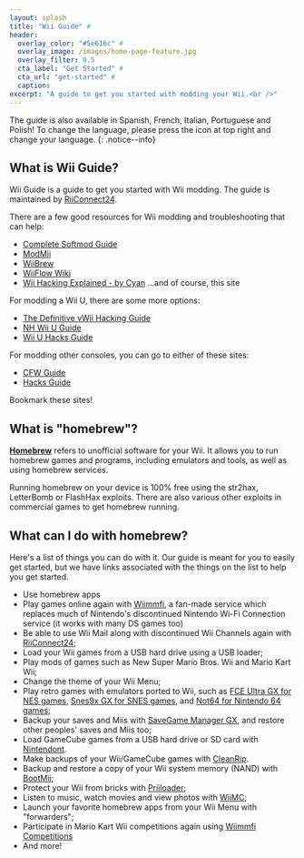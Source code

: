 ```yaml
---
layout: splash
title: "Wii Guide" #
header:
  overlay_color: "#5e616c" #
  overlay_image: /images/home-page-feature.jpg
  overlay_filter: 0.5
  cta_label: "Get Started" #
  cta_url: "get-started" #
  caption:
excerpt: "A guide to get you started with modding your Wii.<br />"
---
```


The guide is also available in Spanish, French, Italian, Portuguese and Polish! To change the language, please press the icon at top right and change your language.
{: .notice--info}

## What is Wii Guide?

Wii Guide is a guide to get you started with Wii modding. The guide is maintained by [RiiConnect24](https://rc24.xyz/).

There are a few good resources for Wii modding and troubleshooting that can help:

- [Complete Softmod Guide](https://sites.google.com/site/completesg/)
- [ModMii](http://modmii.000webhostapp.com/)
- [WiiBrew](https://wiibrew.org/)
- [WiiFlow Wiki](https://sites.google.com/site/wiiflowiki4/)
- [Wii Hacking Explained - by Cyan](https://gbatemp.net/threads/wii-hacking-explained.501605/)
...and of course, this site

For modding a Wii U, there are some more options:
- [The Definitive vWii Hacking Guide](https://gbatemp.net/threads/the-definitive-vwii-hacking-guide.425852/)
- [NH Wii U Guide](https://wiiuguide.xyz)
- [Wii U Hacks Guide](https://wiiu.hacks.guide/vwii-modding)

For modding other consoles, you can go to either of these sites:
- [CFW Guide](https://cfw.guide/)
- [Hacks Guide](https://hacks.guide/)

Bookmark these sites!

## What is "homebrew"?

[**Homebrew**](https://en.wikipedia.org/wiki/List_of_homebrew_video_games) refers to unofficial software for your Wii. It allows you to run homebrew games and programs, including emulators and tools, as well as using homebrew services.

Running homebrew on your device is 100% free using the str2hax, LetterBomb or FlashHax exploits. There are also various other exploits in commercial games to get homebrew running.

## What can I do with homebrew?

Here's a list of things you can do with it. Our guide is meant for you to easily get started, but we have links associated with the things on the list to help you get started.

+ Use homebrew apps
+ Play games online again with [Wiimmfi](https://wiimmfi.de), a fan-made service which replaces much of Nintendo's discontinued Nintendo Wi-Fi Connection service (it works with many DS games too)
+ Be able to use Wii Mail along with discontinued Wii Channels again with [RiiConnect24](https://rc24.xyz);
+ Load your Wii games from a USB hard drive using a USB loader;
+ Play mods of games such as New Super Mario Bros. Wii and Mario Kart Wii;
+ Change the theme of your Wii Menu;
+ Play retro games with emulators ported to Wii, such as [FCE Ultra GX for NES games](https://github.com/dborth/fceugx/releases), [Snes9x GX for SNES games](https://github.com/dborth/snes9xgx/releases), and [Not64 for Nintendo 64 games](https://github.com/Extrems/Not64/releases);
+ Backup your saves and Miis with [SaveGame Manager GX](https://sourceforge.net/projects/savegame-manager-gx/files/HBC_SetUp_R127.zip/download), and restore other peoples' saves and Miis too;
+ Load GameCube games from a USB hard drive or SD card with [Nintendont](https://gbatemp.net/threads/nintendont.349258/).
+ Make backups of your Wii/GameCube games with [CleanRip](http://wiibrew.org/wiki/CleanRip).
+ Backup and restore a copy of your Wii system memory (NAND) with [BootMii](http://bootmii.org);
+ Protect your Wii from bricks with [Priiloader](https://wii.guide/priiloader);
+ Listen to music, watch movies and view photos with [WiiMC](http://www.wiimc.org/);
+ Launch your favorite homebrew apps from your Wii Menu with "forwarders";
+ Participate in Mario Kart Wii competitions again using [Wiimmfi Competitions](https://competitions.wiimmfi.de)
+ And more!
